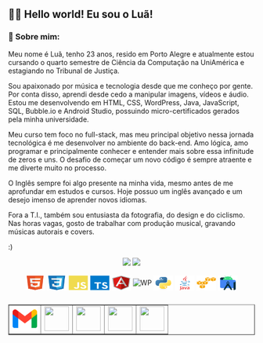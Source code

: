 ## 👋🏻 Hello world! Eu sou o Luã!

### 🌙 Sobre mim:
Meu nome é Luã, tenho 23 anos, resido em Porto Alegre e atualmente estou cursando o quarto semestre de Ciência da Computação na UniAmérica e estagiando no Tribunal de Justiça. 

Sou apaixonado por música e tecnologia desde que me conheço por gente. Por conta disso, aprendi desde cedo a manipular imagens, vídeos e áudio. Estou me desenvolvendo em HTML, CSS, WordPress, Java, JavaScript, SQL, Bubble.io e Android Studio, possuindo micro-certificados gerados pela minha universidade.

Meu curso tem foco no full-stack, mas meu principal objetivo nessa jornada tecnológica é me desenvolver no ambiente do back-end. Amo lógica, amo programar e principalmente conhecer e entender mais sobre essa infinitude de zeros e uns. O desafio de começar um novo código é sempre atraente e me diverte muito no processo.

O Inglês sempre foi algo presente na minha vida, mesmo antes de me aprofundar em estudos e cursos.
Hoje possuo um inglês avançado e um desejo imenso de aprender novos idiomas.

Fora a T.I., também sou entusiasta da fotografia, do design e do ciclismo.
Nas horas vagas, gosto de trabalhar com produção musical, gravando músicas autorais e covers.

:)

<div align="center">
<img height="150em" src="https://github-readme-stats.vercel.app/api?username=luornel&show_icons=true&theme=synthwave"/>
<img height="110em" src="https://github-readme-stats.vercel.app/api/top-langs/?username=luornel&layout=compact&langs_count=16&theme=synthwave"/>
</div>

<div align="center" inline_block"><br>
  <img align="center" alt="HTML" height="30" width="40" src="https://raw.githubusercontent.com/devicons/devicon/master/icons/html5/html5-original.svg">
  <img align="center" alt="CSS" height="30" width="40" src="https://raw.githubusercontent.com/devicons/devicon/master/icons/css3/css3-original.svg">
  <img align="center" alt="Js" height="30" width="40" src="https://raw.githubusercontent.com/devicons/devicon/master/icons/javascript/javascript-plain.svg">
  <img align="center" alt="Ts" height="30" width="40" src="https://raw.githubusercontent.com/devicons/devicon/master/icons/typescript/typescript-plain.svg">
  <img align="center" alt="Angular" height="30" width="40" src="https://raw.githubusercontent.com/devicons/devicon/master/icons/angularjs/angularjs-original.svg">
  <img align="center" alt="WP" height="30" width="30" src="Ícones/WordPress Icon.png">
  <img align="center" alt="Python" height="30" width="40" src="https://raw.githubusercontent.com/devicons/devicon/master/icons/python/python-original.svg">
  <img align="center" alt="Java" height="30" width="40" src="https://raw.githubusercontent.com/devicons/devicon/master/icons/java/java-original-wordmark.svg">
  <img align="center" alt="AWS" height="30" width="40" src="https://raw.githubusercontent.com/devicons/devicon/master/icons/amazonwebservices/amazonwebservices-original.svg">
  <img align="center" alt="AndroidStudio" height="30" width="40" src= "https://github.com/devicons/devicon/blob/master/icons/androidstudio/androidstudio-original.svg">
</div>

  ##

<div>
      <table border="1" align="center">
        <tr>
            <td align="center"><a href="mailto:luaornelas@gmail.com"><img height="50" width="50" src="Ícones/Gmail Icon.png" target="_blank"></td>
            <td align="center"><a href="https://www.linkedin.com/in/lu%C3%A3-ornelas/" target="_blank"><img height="50" width="50" src="Ícones/LinkedIn Icon.png" target="_blank"></td>
            <td align="center"><a href="https://instagram.com/luornel" target="_blank"><img height="50" width="50" src="Ícones/Instagram Icon.png" target="_blank"></td>
            <td align="center"><a href="https://soundcloud.com/luornel" target="_blank"><img height="50" width="50" src="Ícones/Soundcloud Icon.png" target="_blank"></td>
            <td align="center"><a href="https://www.tiktok.com/@luornel" target="_blank"><img height="50" width="50" src="Ícones/TikTok Icon.png" target="_blank"></td>
        </tr>
    </table>
</div>
